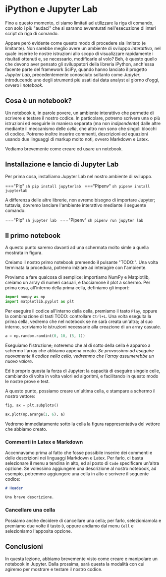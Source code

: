 # iPython e Jupyter Lab

Fino a questo momento, ci siamo limitati ad utilizzare la riga di comando, con solo i più "audaci" che si saranno avventurati nell'esecuzione di interi script da riga di comando.

Appare però evidente come questo modo di procedere sia limitato (e limitante). Non sarebbe meglio avere un ambiente di sviluppo *interattivo*, nel quale inserire le nostre istruzioni allo scopo di visualizzare rapidamente i risultati ottenuti e, se necessario, modificarle al volo? Beh, è questo quello che devono aver pensato gli sviluppatori della libreria iPython, anch'essa facente parte del framework SciPy, quando hanno lanciato il progetto *Jupyter Lab*, precedentemente conosciuto soltanto come *Jupyter*, introducendo uno degli strumenti più usati dai data analyst al giorno d'oggi, ovvero i *notebook*.

## Cosa è un notebook?

Un notebook è, in parole povere, un ambiente interattivo che permette di scrivere e testare il nostro codice. In particolare, potremo scrivere una o più istruzioni ed eseguirle in maniera separata (ma non *indipendente*) dalle altre mediante il meccanismo delle *celle*, che altro non sono che singoli blocchi di codice. Potremo inoltre inserire commenti, descrizioni ed equazioni usando due linguaggi di markup molto noti, ovvero Markdown e Latex.

Vediamo brevemente come creare ed usare un notebook.

## Installazione e lancio di Jupyter Lab

Per prima cosa, installiamo Jupyter Lab nel nostro ambiente di sviluppo.

==="Pip" 
	```sh
	pip install jupyterlab
	```
==="Pipenv"
	```sh
	pipenv install jupyterlab
	```

A differenza delle altre librerie, non avremo bisogno di importare Jupyter; tuttavia, dovremo lanciare l'ambiente interattivo mediante il seguente comando:

==="Pip" 
	```sh
	jupyter lab
	```
==="Pipenv"
	```sh
	pipenv run jupyter lab
	```

## Il primo notebook

A questo punto saremo davanti ad una schermata molto simle a quella mostrata in figura.

<!-- TODO inserire schermata intro Jupyter -->

Creiamo il nostro primo notebook premendo il pulsante "TODO:". Una volta terminata la procedura, potremo iniziare ad interagire con l'ambiente.

Proviamo a fare qualcosa di semplice: importiamo NumPy e Matplotlib, creiamo un array di numeri casuali, e facciamone il plot a schermo. Per prima cosa, all'interno della prima cella, definiamo gli import:

```py
import numpy as np
import matplotlib.pyplot as plt
```

Per eseguire il codice all'interno della cella, premiamo il tasto `Play`, oppure la combinazione di tasti TODO: controllare `Ctrl+L`. Una volta eseguita la prima cella, vedremo che nel notebook se ne sarà creata un'altra; al suo interno, scriviamo le istruzioni necessarie alla creazione di un array casuale.

```py
a = np.random.randint(0, 10, (5, 1))
```

Eseguiamo l'istruzione; noteremo che al di sotto della cella è apparso a schermo l'array che abbiamo appena creato. *Se provassimo ad eseguire nuovamente il codice nella cella, vedremmo che l'array assumerebbe un nuovo valore*.

Ed è proprio questa la forza di Jupyter: la capacità di eseguire singole celle, cambiando di volta in volta valori ed algoritmi, e facilitando in questo modo le nostre prove e test.

A questo punto, possiamo creare un'ultima cella, e stampare a schermo il nostro vettore:

```py
fig, ax = plt.subplots()

ax.plot(np.arange(1, 6), a)
```

Vedremo immediatamente sotto la cella la figura rappresentativa del vettore che abbiamo creato.

### Commenti in Latex e Markdown

Accennavamo prima al fatto che fosse possibile inserire dei commenti e delle descrizioni nei linguaggi Markdown e Latex. Per farlo, ci basta selezionare il menu a tendina in alto, ed al posto di `Code` specificare un'altra opzione. Se volessimo aggiungere una descrizione al nostro notebook, ad esempio, potremmo aggiungere una cella in alto e scrivere il seguente codice:

```markdown
# Header

Una breve descrizione.
```

### Cancellare una cella

Possiamo anche decidere di cancellare una cella; per farlo, selezioniamola e premiamo due volte il tasto `D`, oppure andiamo dal menu `Cell` e selezioniamo l'apposita opzione.

## Conclusioni

In questa lezione, abbiamo brevemente visto come creare e manipolare un notebook in Jupyter. Dalla prossima, sarà questa la modalità con cui agiremo per mostrare e testare il nostro codice.
